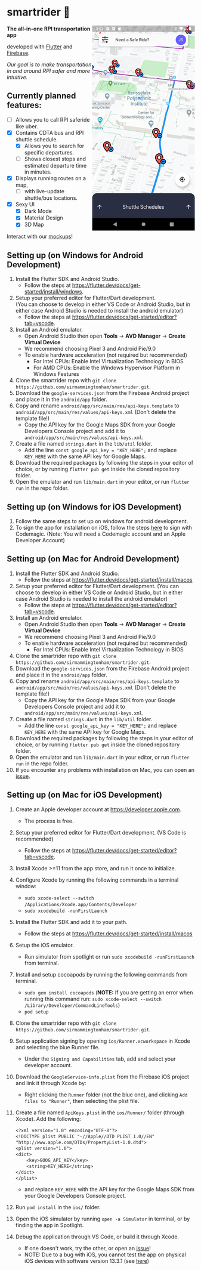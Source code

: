 # smartrider 🚕

<img src="docs/screenshots/home.png" alt="home_screenshot" height="550px" align="right"/>

**The all-in-one RPI transportation app**

developed with [Flutter](https://flutter.dev/) and [Firebase](https://firebase.google.com/).

*Our goal is to make transportation in and around RPI safer and more intuitive.*

## Currently planned features:
- [ ] Allows you to call RPI saferide like uber.
- [x] Contains CDTA bus and RPI shuttle schedule.
    - [x] Allows you to search for specific departures.
    - [ ] Shows closest stops and estimated departure time in minutes.
- [x] Displays running routes on a map,
    - [ ] with live-update shuttle/bus locations.
- [x] Sexy UI
    - [x] Dark Mode
    - [x] Material Design
    - [x] 3D Map

Interact with our [mockups](https://xd.adobe.com/view/8a421d6f-ad6f-4196-7089-fff92621dc6f-fc73/?fullscreen)!

## Setting up (on Windows for Android Development)
1. Install the Flutter SDK and Android Studio.
    - Follow the steps at https://flutter.dev/docs/get-started/install/windows.
2. Setup your preferred editor for Flutter/Dart development. <br> (You can choose to develop in either VS Code or Android Studio, but in either case Android Studio is needed to install the android emulator)
    - Follow the steps at https://flutter.dev/docs/get-started/editor?tab=vscode.
3. Install an Android emulator.
    - Open Android Studio then open **Tools** -> **AVD Manager** -> **Create Virtual Device**
    - We recommend choosing Pixel 3 and Android Pie/9.0
    - To enable hardware acceleration (not required but recommended)
        - For Intel CPUs: Enable Intel Virtualization Technology in BIOS
        - For AMD CPUs: Enable the Windows Hypervisor Platform in Windows Features
4. Clone the smartrider repo with `git clone https://github.com/sirmammingtonham/smartrider.git`.
5. Download the `google-services.json` from the Firebase Android project and place it in the `android/app` folder.
6. Copy and rename `android/app/src/main/res/api-keys.template` to `android/app/src/main/res/values/api-keys.xml` (Don't delete the template file!)
    - Copy the API key for the Google Maps SDK from your Google Developers Console project and add it to `android/app/src/main/res/values/api-keys.xml`.
7. Create a file named `strings.dart` in the `lib/util` folder.
    - Add the line `const google_api_key = "KEY_HERE";` and replace `KEY_HERE` with the same API key for Google Maps.
8. Download the required packages by following the steps in your editor of choice, or by running `flutter pub get` inside the cloned repository folder.
9. Open the emulator and run `lib/main.dart` in your editor, or run `flutter run` in the repo folder.

## Setting up (on Windows for iOS Development)
1. Follow the same steps to set up on windows for android development.
2. To sign the app for installation on iOS, follow the steps [here](https://medium.com/flutter-community/how-to-sign-flutter-apps-for-ios-automatically-without-a-mac-a2dc9cfa5a6c) to sign with Codemagic. (Note: You will need a Codemagic account and an Apple Developer Account)

## Setting up (on Mac for Android Development)
1. Install the Flutter SDK and Android Studio.
    - Follow the steps at https://flutter.dev/docs/get-started/install/macos
2. Setup your preferred editor for Flutter/Dart development. (You can choose to develop in either VS Code or Android Studio, but in either case Android Studio is needed to install the android emulator)
    - Follow the steps at https://flutter.dev/docs/get-started/editor?tab=vscode.
3. Install an Android emulator.
    - Open Android Studio then open **Tools** -> **AVD Manager** -> **Create Virtual Device**
    - We recommend choosing Pixel 3 and Android Pie/9.0
    - To enable hardware acceleration (not required but recommended)
        - For Intel CPUs: Enable Intel Virtualization Technology in BIOS
4. Clone the smartrider repo with `git clone https://github.com/sirmammingtonham/smartrider.git`.
5. Download the `google-services.json` from the Firebase Android project and place it in the `android/app` folder.
6. Copy and rename `android/app/src/main/res/api-keys.template` to `android/app/src/main/res/values/api-keys.xml` (Don't delete the template file!)
    - Copy the API key for the Google Maps SDK from your Google Developers Console project and add it to `android/app/src/main/res/values/api-keys.xml`.
7. Create a file named `strings.dart` in the `lib/util` folder.
    - Add the line `const google_api_key = "KEY_HERE";` and replace `KEY_HERE` with the same API key for Google Maps.
8. Download the required packages by following the steps in your editor of choice, or by running `flutter pub get` inside the cloned repository folder.
9. Open the emulator and run `lib/main.dart` in your editor, or run `flutter run` in the repo folder.
10. If you encounter any problems with installation on Mac, you can open an [issue](https://github.com/sirmammingtonham/smartrider/issues).

## Setting up (on Mac for iOS Development)
1. Create an Apple developer account at https://developer.apple.com.
    - The process is free.
2. Setup your preferred editor for Flutter/Dart development. (VS Code is recommended)
    - Follow the steps at https://flutter.dev/docs/get-started/editor?tab=vscode.
3. Install Xcode >=11 from the app store, and run it once to initialize.
4. Configure Xcode by running the following commands in a terminal window:
    - `sudo xcode-select --switch /Applications/Xcode.app/Contents/Developer`
    - `sudo xcodebuild -runFirstLaunch`
5. Install the Flutter SDK and add it to your path.
    - Follow the steps at https://flutter.dev/docs/get-started/install/macos
6. Setup the iOS emulator.
    - Run simulator from spotlight or run `sudo xcodebuild -runFirstLaunch` from terminal.
7. Install and setup cocoapods by running the following commands from terminal.
    - `sudo gem install cocoapods` (**NOTE:** If you are getting an error when running this command run: `sudo xcode-select --switch /Library/Developer/CommandLineTools`)
    - `pod setup`
8. Clone the smartrider repo with `git clone https://github.com/sirmammingtonham/smartrider.git`.
9. Setup application signing by opening `ios/Runner.xcworkspace` in Xcode and selecting the blue Runner file.
    - Under the `Signing and Capabilities` tab, add and select your developer account.
10. Download the `GoogleService-info.plist` from the Firebase iOS project and link it through Xcode by:
    - Right clicking the `Runner` folder (not the blue one), and clicking `Add files to "Runner"`, then selecting the plist file.
11. Create a file named `ApiKeys.plist` in the `ios/Runner/` folder (through Xcode). Add the following:

        <?xml version="1.0" encoding="UTF-8"?>
        <!DOCTYPE plist PUBLIC "-//Apple//DTD PLIST 1.0//EN" "http://www.apple.com/DTDs/PropertyList-1.0.dtd">
        <plist version="1.0">
        <dict>
            <key>GOOG_API_KEY</key>
            <string>KEY_HERE</string>
        </dict>
        </plist>
    - and replace `KEY_HERE` with the API key for the Google Maps SDK from your Google Developers Console project.
12. Run `pod install` in the `ios/` folder.
13. Open the iOS simulator by running `open -a Simulator` in terminal, or by finding the app in Spotlight.
14. Debug the application through VS Code, or build it through Xcode.
    - If one doesn't work, try the other, or open an [issue](https://github.com/sirmammingtonham/smartrider/issues)!
    - NOTE: Due to a bug with iOS, you cannot test the app on physical iOS devices with software version 13.3.1 (see [here](https://github.com/flutter/flutter/issues/49504))
